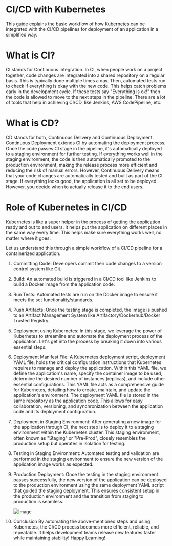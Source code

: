 
# CI/CD with Kubernetes

This guide explains the basic workflow of how Kubernetes can be integrated with the CI/CD pipelines for deployment of an application in a simplified way.

# What is CI?

CI stands for Continuous Integration. In CI, when people work on a project together, code changes are integrated into a shared repository on a regular basis. This is typically done multiple times a day. Then, automated tests run to check if everything is okay with the new code. This helps catch problems early in the development cycle. If these tests say "Everything is ok!" then the code is allowed to move to the next steps in the pipeline. There are a lot of tools that help in achieving CI/CD, like Jenkins, AWS CodePipeline, etc.

# What is CD?

CD stands for both, Continuous Delivery and Continuous Deployment. Continuous Deployment extends CI by automating the deployment process. Once the code passes CI stage in the pipeline, it's automatically deployed to a staging environment for further testing. If everything works well in the staging environment, the code is then automatically promoted to the production environment, making the release process more efficient and reducing the risk of manual errors. However, Continuous Delivery means that your code changes are automatically tested and built as part of the CI stage. If everything looks good, the application is all set to be deployed. However, you decide when to actually release it to the end users.

# Role of Kubernetes in CI/CD

Kubernetes is like a super helper in the process of getting the application ready and out to end users. It helps put the application on different places in the same way every time. This helps make sure everything works well, no matter where it goes.

Let us understand this through a simple workflow of a CI/CD pipeline for a containerized application.

1. Committing Code: Developers commit their code changes to a version control system like Git.

2. Build: An automated build is triggered in a CI/CD tool like Jenkins to build a Docker image from the application code.

3. Run Tests: Automated tests are run on the Docker image to ensure it meets the set functionality/standards.

4. Push Artifacts: Once the testing stage is completed, the image is pushed to an Artifact Management System like Artifactory/Dockerhub/Docker Trusted Registry.

5. Deployment using Kubernetes: In this stage, we leverage the power of Kubernetes to streamline and automate the deployment process of the application. Let's get into the process by breaking it down into various essential steps.

6. Deployment Manifest File: A Kubernetes deployment script, deployment YAML file, holds the critical configuration instructions that Kubernetes requires to manage and deploy the application. Within this YAML file, we define the application's name, specify the container image to be used, determine the desired number of instances (replicas), and include other essential configurations. This YAML file acts as a comprehensive guide for Kubernetes, detailing how to create, maintain, and update the application's environment. The deployment YAML file is stored in the same repository as the application code. This allows for easy collaboration, versioning, and synchronization between the application code and its deployment configuration.

7. Deployment in Staging Environment: After generating a new image for the application through CI, the next step is to deploy it to a staging environment within the Kubernetes cluster. This staging environment, often known as "Staging" or "Pre-Prod", closely resembles the production setup but operates in isolation for testing.

8. Testing in Staging Environment: Automated testing and validation are performed in the staging environment to ensure the new version of the application image works as expected.

9. Production Deployment: Once the testing in the staging environment passes successfully, the new version of the application can be deployed to the production environment using the same deployment YAML script that guided the staging deployment. This ensures consistent setup in the production environment and the transition from staging to production is seamless.

    ![image](https://github.com/nangareashu29/Kubernetes-starter/assets/118275259/e9859b4b-37b2-4f57-99ab-4f97303bdf53)


10. Conclusion
By automating the above-mentioned steps and using Kubernetes, the CI/CD process becomes more efficient, reliable, and repeatable. It helps development teams release new features faster while maintaining stability! Happy Learning!

